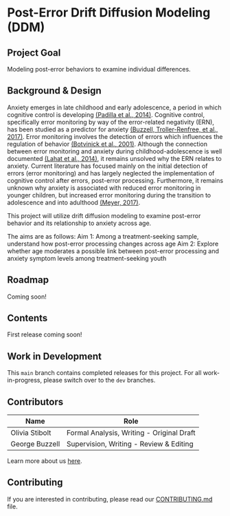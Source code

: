# Post-Error Drift Diffusion Modeling (DDM)

## Project Goal
Modeling post-error behaviors to examine individual differences.


## Background & Design
Anxiety emerges in late childhood and early adolescence, a period in which cognitive control is developing [(Padilla et al., 2014)](https://www-sciencedirect-com.ezproxy.fiu.edu/science/article/pii/S1388245713011346?casa_token=GueROdbwdvAAAAAA:akgkzK2aBuLLN8jeaduLrD-VnqBI7tFP2hNQxRG3AdWqB7AIg-KeAD9p6nGyLQ0GRSf4yVWmkA). Cognitive control, specifically error monitoring by way of the error-related negativity (ERN), has been studied as a predictor for anxiety [(Buzzell, Troller-Renfree, et al., 2017)](https://pubmed.ncbi.nlm.nih.gov/29173744/). Error monitoring involves the detection of errors which influences the regulation of behavior [(Botvinick et al., 2001)](https://pubmed.ncbi.nlm.nih.gov/11488380/). Although the connection between error monitoring and anxiety during childhood-adolescence is well documented [(Lahat et al., 2014)](https://www.ncbi.nlm.nih.gov/pmc/articles/PMC4323582/), it remains unsolved why the ERN relates to anxiety. Current literature has focused mainly on the initial detection of errors (error monitoring) and has largely neglected the implementation of cognitive control after errors, post-error processing. Furthermore, it remains unknown why anxiety is associated with reduced error monitoring in younger children, but increased error monitoring during the transition to adolescence and into adulthood [(Meyer, 2017)](https://psycnet.apa.org/record/2017-45029-007). 

This project will utilize drift diffusion modeling to examine post-error behavior and its relationship to anxiety across age.

The aims are as follows:
Aim 1: Among a treatment-seeking sample, understand how post-error processing changes across age 
Aim 2: Explore whether age moderates a possible link between post-error processing and anxiety symptom levels among treatment-seeking youth 



## Roadmap
Coming soon!


## Contents
First release coming soon!


## Work in Development
This `main` branch contains completed releases for this project. For all work-in-progress, please switch over to the `dev` branches.


## Contributors
| Name | Role |
| ---  | ---  |
| Olivia Stibolt | Formal Analysis, Writing - Original Draft |
| George Buzzell | Supervision, Writing - Review & Editing |


Learn more about us [here](https://www.ndclab.com/people).


## Contributing
If you are interested in contributing, please read our [CONTRIBUTING.md](CONTRIBUTING.md) file.

